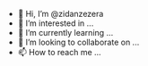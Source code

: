 - 👋 Hi, I’m @zidanzezera
- 👀 I’m interested in ...
- 🌱 I’m currently learning ...
- 💞️ I’m looking to collaborate on ...
- 📫 How to reach me ...

<!---
zidanzezera/zidanzezera is a ✨ special ✨ repository because its `README.md` (this file) appears on your GitHub profile.
You can click the Preview link to take a look at your changes.
--->
